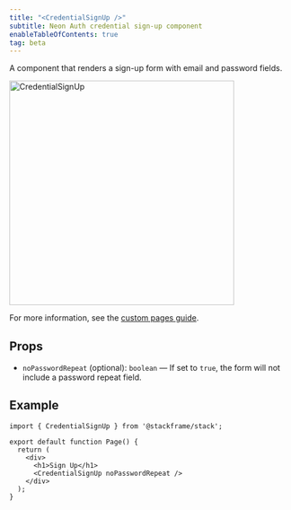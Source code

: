 ```yaml
---
title: "<CredentialSignUp />"
subtitle: Neon Auth credential sign-up component
enableTableOfContents: true
tag: beta
---
```


A component that renders a sign-up form with email and password fields.

<img src="/docs/neon-auth/credential-sign-up.png" alt="CredentialSignUp" width="400" />

For more information, see the [custom pages guide](/docs/neon-auth/customization/custom-pages).

## Props

- `noPasswordRepeat` (optional): `boolean` — If set to `true`, the form will not include a password repeat field.

## Example

```tsx
import { CredentialSignUp } from '@stackframe/stack';

export default function Page() {
  return (
    <div>
      <h1>Sign Up</h1>
      <CredentialSignUp noPasswordRepeat />
    </div>
  );
}
```
